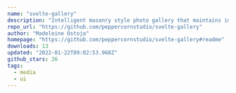 ```yaml
---
name: "svelte-gallery"
description: "Intelligent masonry style photo gallery that maintains image aspect ratios in perfect rows."
repo_url: "https://github.com/peppercornstudio/svelte-gallery"
author: "Madeleine Ostoja"
homepage: "https://github.com/peppercornstudio/svelte-gallery#readme"
downloads: 13
updated: "2022-01-22T09:02:53.968Z"
github_stars: 26
tags: 
  - media
  - ui
---
```

